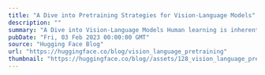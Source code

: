 ```yaml
---
title: "A Dive into Pretraining Strategies for Vision-Language Models"
description: ""
summary: "A Dive into Vision-Language Models Human learning is inherently multi-modal as jointly leveraging mu..."
pubDate: "Fri, 03 Feb 2023 00:00:00 GMT"
source: "Hugging Face Blog"
url: "https://huggingface.co/blog/vision_language_pretraining"
thumbnail: "https://huggingface.co/blog//assets/128_vision_language_pretraining/thumbnail.png"
---
```


